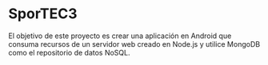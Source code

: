 # SporTEC3
El objetivo de este proyecto es crear una aplicación en Android que consuma recursos de un servidor web creado en Node.js y utilice MongoDB como el repositorio de datos NoSQL.
